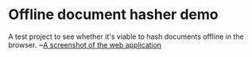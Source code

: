 # Offline document hasher demo
A test project to see whether it's viable to hash documents offline in the browser. 
~[A screenshot of the web application](demo.png)
